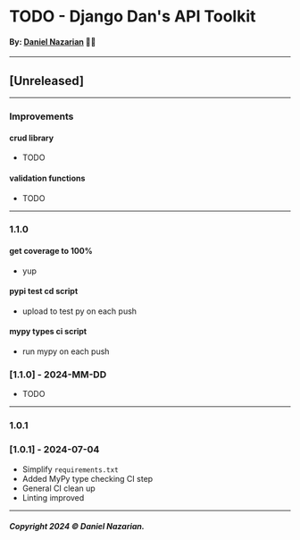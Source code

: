 # TODO - Django Dan's API Toolkit
#### By: [Daniel Nazarian](https://danielnazarian) 🐧👹

-------------------------------------------------------
## [Unreleased]
----
### Improvements

#### crud library
- TODO


#### validation functions
- TODO


-----
### 1.1.0



#### get coverage to 100%
- yup



#### pypi test cd script
- upload to test py on each push



#### mypy types ci script
- run mypy on each push



### [1.1.0] - 2024-MM-DD
- TODO

---
### 1.0.1




### [1.0.1] - 2024-07-04
- Simplify `requirements.txt`
- Added MyPy type checking CI step
- General CI clean up
- Linting improved

-------------------------------------------------------

##### Copyright 2024 © Daniel Nazarian.
